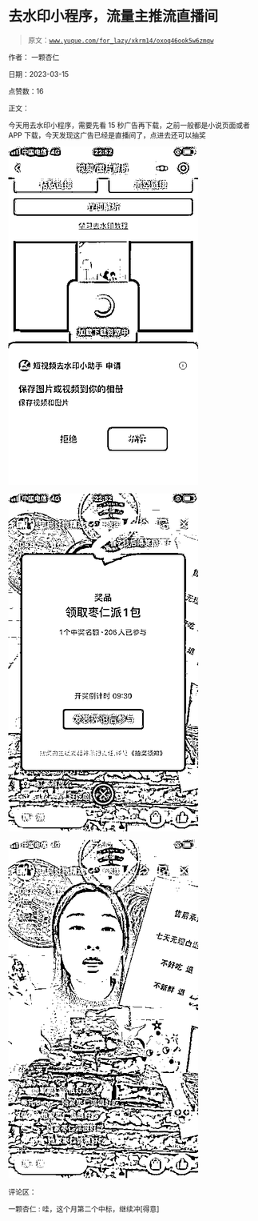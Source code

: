 # 去水印小程序，流量主推流直播间

> 原文：[`www.yuque.com/for_lazy/xkrm14/oxoq46ook5w6zmqw`](https://www.yuque.com/for_lazy/xkrm14/oxoq46ook5w6zmqw)

作者： 一颗杏仁

日期：2023-03-15

点赞数：16

正文：

今天用去水印小程序，需要先看 15 秒广告再下载，之前一般都是小说页面或者 APP 下载，今天发现这广告已经是直播间了，点进去还可以抽奖

![](img/745b54e13f7ee6a80cc194a026cbc8e9.png)  

![](img/2828aafd2a53b0e7926ec849a64608bf.png)  

![](img/20b1f82f358c08db4349ba35a148adf5.png)  

评论区：

一颗杏仁 : 哇，这个月第二个中标，继续冲[得意]

